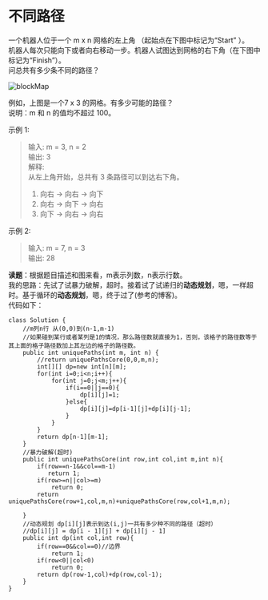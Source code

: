 # 不同路径
一个机器人位于一个 m x n 网格的左上角 （起始点在下图中标记为“Start” ）。  
机器人每次只能向下或者向右移动一步。机器人试图达到网格的右下角（在下图中标记为“Finish”）。  
问总共有多少条不同的路径？  

![blockMap](https://assets.leetcode-cn.com/aliyun-lc-upload/uploads/2018/10/22/robot_maze.png)

例如，上图是一个7 x 3 的网格。有多少可能的路径？  
说明：m 和 n 的值均不超过 100。

示例 1:  
>输入: m = 3, n = 2  
输出: 3  
解释:  
从左上角开始，总共有 3 条路径可以到达右下角。  
> 1. 向右 -> 向右 -> 向下  
> 2. 向右 -> 向下 -> 向右  
> 3. 向下 -> 向右 -> 向右  

示例 2:  
>输入: m = 7, n = 3  
输出: 28  

**读题**：根据题目描述和图来看，m表示列数，n表示行数。  
我的思路：先试了试暴力破解，超时。接着试了试递归的**动态规划**，嗯，一样超时。基于循环的**动态规划**，嗯，终于过了(参考的博客)。  
代码如下：
```
class Solution {
    //m列n行 从(0,0)到(n-1,m-1)
    //如果碰到某行或者某列是1的情况，那么路径数就直接为1，否则，该格子的路径数等于其上面的格子路径数加上其左边的格子的路径数。
    public int uniquePaths(int m, int n) {
        //return uniquePathsCore(0,0,m,n);
        int[][] dp=new int[n][m];
        for(int i=0;i<n;i++){
            for(int j=0;j<m;j++){
                if(i==0||j==0){
                    dp[i][j]=1;
                }else{
                    dp[i][j]=dp[i-1][j]+dp[i][j-1];
                }
            }
        }
        return dp[n-1][m-1];
    }
    //暴力破解(超时)
    public int uniquePathsCore(int row,int col,int m,int n){
        if(row==n-1&&col==m-1)
           return 1;
        if(row>=n||col>=m)
            return 0;
        return uniquePathsCore(row+1,col,m,n)+uniquePathsCore(row,col+1,m,n);
            
    }
    //动态规划 dp[i][j]表示到达(i,j)一共有多少种不同的路径（超时）
    //dp[i][j] = dp[i - 1][j] + dp[i][j - 1]
    public int dp(int col,int row){
        if(row==0&&col==0)//边界
            return 1;
        if(row<0||col<0)
            return 0;
        return dp(row-1,col)+dp(row,col-1);
    }
}
```
